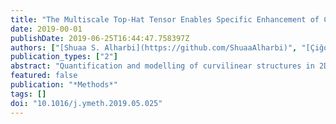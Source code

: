```yaml
---
title: "The Multiscale Top-Hat Tensor Enables Specific Enhancement of Curvilinear Structures in 2D and 3D Images"
date: 2019-00-01
publishDate: 2019-06-25T16:44:47.758397Z
authors: ["[Shuaa S. Alharbi](https://github.com/ShuaaAlharbi)", "[Çiğdem Sazak](https://github.com/CigdemSazak/)", "chas", "[Haifa Al-hasson](https://www.dur.ac.uk/computer.science/staff/profile/?id=13945)", "[Boguslaw Obara](https://community.dur.ac.uk/boguslaw.obara/)"]
publication_types: ["2"]
abstract: "Quantification and modelling of curvilinear structures in 2D and 3D images is a common challenge in a wide range of biomedical applications. Image enhancement is a crucial pre-processing step for curvilinear structure quantification. Many of the existing state-of-the-art enhancement approaches still suffer from contrast variations and noise. In this paper, we propose to address such problems via the use of a multiscale image processing approach, called Multiscale Top-Hat Tensor (MTHT). MTHT produces a better quality enhancement of curvilinear structures in low contrast and noisy images compared with other approaches in a range of 2D and 3D biomedical images. The proposed approach combines multiscale morphological filtering with a local tensor representation of curvilinear structure. The MTHT approach is validated on 2D and 3D synthetic and real images, and is also compared to the state-of-the-art curvilinear structure enhancement approaches. The obtained results demonstrate that the proposed approach provides high-quality curvilinear structure enhancement, allowing high accuracy segmentation and quantification in a wide range of 2D and 3D image datasets."
featured: false
publication: "*Methods*"
tags: []
doi: "10.1016/j.ymeth.2019.05.025"
---
```

